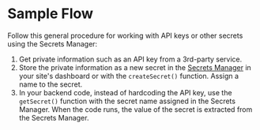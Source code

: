 

# Sample Flow



Follow this general procedure for working with API keys or other secrets using the Secrets Manager:

1. Get private information such as an API key from a 3rd-party service.
2. Store the private information as a new secret in the [Secrets Manager](https://support.wix.com/en/article/velo-working-with-the-secrets-manager) in your site's dashboard or with the `createSecret()` function. Assign a name to the secret.
3. In your backend code, instead of hardcoding the API key, use the `getSecret()` function with the secret name assigned in the Secrets Manager. When the code runs, the value of the secret is extracted from the Secrets Manager.
  